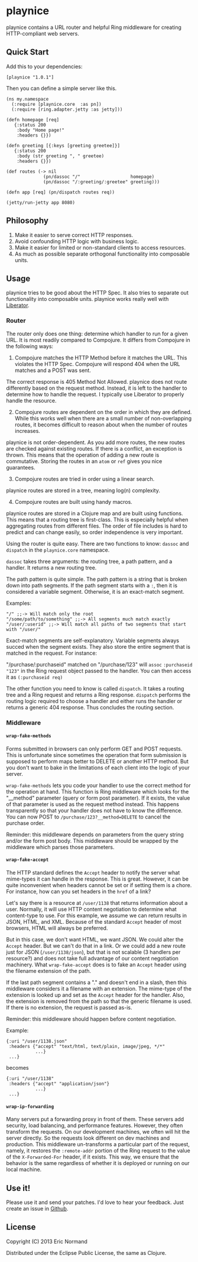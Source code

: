 # playnice

playnice contains a URL router and helpful Ring middleware for
creating HTTP-compliant web servers.

## Quick Start

Add this to your dependencies:

    [playnice "1.0.1"]

Then you can define a simple server like this.

    (ns my.namespace
      (:require [playnice.core  :as pn])
      (:require [ring.adapter.jetty :as jetty]))

    (defn homepage [req]
       {:status 200
        :body "Home page!"
        :headers {}})

    (defn greeting [{:keys [greeting greetee]}]
       {:status 200
        :body (str greeting ", " greetee)
        :headers {}})

    (def routes (-> nil
                  (pn/dassoc "/"                   homepage)
                  (pn/dassoc "/:greeting/:greetee" greeting)))

    (defn app [req] (pn/dispatch routes req))

    (jetty/run-jetty app 8080)

## Philosophy

1. Make it easier to serve correct HTTP responses.
2. Avoid confounding HTTP logic with business logic.
3. Make it easier for limited or non-standard clients to access resources.
4. As much as possible separate orthogonal functionality into composable units.

## Usage

playnice tries to be good about the HTTP Spec. It also tries to
separate out functionality into composable units. playnice works
really well with [Liberator].

[Liberator]: https://github.com/clojure-liberator/liberator

### Router

The router only does one thing: determine which handler to run for a
given URL. It is most readily compared to Compojure. It differs from
Compojure in the following ways:

  1. Compojure matches the HTTP Method before it matches the URL. This
  violates the HTTP Spec. Compojure will respond 404 when the URL
  matches and a POST was sent.

  The correct response is 405 Method Not Allowed. playnice does not
  route differently based on the request method. Instead, it is left
  to the handler to determine how to handle the request. I typically
  use Liberator to properly handle the resource.

  2. Compojure routes are dependent on the order in which they are
  defined. While this works well when there are a small number of
  non-overlapping routes, it becomes difficult to reason about when
  the number of routes increases.

  playnice is not order-dependent. As you add more routes, the new
  routes are checked against existing routes. If there is a conflict,
  an exception is thrown. This means that the operation of adding a
  new route is commutative. Storing the routes in an `atom` or `ref`
  gives you nice guarantees.

  3. Compojure routes are tried in order using a linear search.

  playnice routes are stored in a tree, meaning log(n) complexity.

  4. Compojure routes are built using handy macros.

  playnice routes are stored in a Clojure map and are built using
  functions. This means that a routing tree is first-class. This is
  especially helpful when aggregating routes from different files. The
  order of file includes is hard to predict and can change easily, so
  order independence is very important.

Using the router is quite easy. There are two functions to know:
`dassoc` and `dispatch` in the `playnice.core` namespace.

`dassoc` takes three arguments: the routing tree, a path pattern, and a
handler. It returns a new routing tree.

The path pattern is quite simple. The path pattern is a string that is
broken down into path segments. If the path segment starts with a `:`,
then it is considered a variable segment. Otherwise, it is an
exact-match segment.

Examples:

    "/" ;;-> Will match only the root  
    "/some/path/to/something" ;;-> All segments much match exactly  
    "/user/:userid" ;;-> Will match all paths of two segments that start with "/user/"

Exact-match segments are self-explanatory. Variable segments always
succed when the segment exists. They also store the entire segment
that is matched in the request. For instance:

 "/purchase/:purchaseid" matched on "/purchase/123" will `assoc`
 `:purchaseid "123"` in the Ring request object passed to the
 handler. You can then access it as `(:purchaseid req)`

The other function you need to know is called `dispatch`. It takes a
routing tree and a Ring request and returns a Ring
response. `dispatch` performs the routing logic required to choose a
handler and either runs the handler or returns a generic 404
response. Thus concludes the routing section.

### Middleware
#### `wrap-fake-methods`

Forms submitted in browsers can only perform GET and POST
requests. This is unfortunate since sometimes the operation that form
submission is supposed to perform maps better to DELETE or another
HTTP method. But you don't want to bake in the limitations of each
client into the logic of your server.

`wrap-fake-methods` lets you code your handler to use the correct
method for the operation at hand. This function is Ring middleware
which looks for the "__method" parameter (query or form post
parameter). If it exists, the value of that parameter is used as the
request method instead. This happens transparently so that your
handler does not have to know the difference. You can now POST to
`/purchase/123?__method=DELETE` to cancel the purchase order.

Reminder: this middleware depends on parameters from the query string
and/or the form post body. This middleware should be wrapped by the
middleware which parses those parameters.

#### `wrap-fake-accept`

The HTTP standard defines the `Accept` header to notify the server
what mime-types it can handle in the response. This is great. However,
it can be quite inconvenient when headers cannot be set or if setting
them is a chore. For instance, how can you set headers in the `href`
of a link?

Let's say there is a resource at `/user/1138` that returns information
about a user. Normally, it will use HTTP content negotiation to
determine what content-type to use. For this example, we assume we can
return results in JSON, HTML, and XML. Because of the standard
`Accept` header of most browsers, HTML will always be preferred.

But in this case, we don't want HTML, we want JSON. We could alter the
`Accept` header. But we can't do that in a link. Or we could add a new
route just for JSON (`/user/1138/json`), but that is not scalable (3
handlers per resource?) and does not take full advantage of our
content negotiation machinery. What `wrap-fake-accept` does is to fake
an `Accept` header using the filename extension of the path.

If the last path segment contains a "." and doesn't end in a slash,
then this middleware considers it a filename with an extension. The
mime-type of the extension is looked up and set as the `Accept` header
for the handler. Also, the extension is removed from the path so that
the generic filename is used. If there is no extension, the request is
passed as-is.

Reminder: this middleware should happen before content negotiation.

Example:

    {:uri "/user/1138.json"
     :headers {"accept" "text/html, text/plain, image/jpeg, */*"
               ...}
     ...}

becomes

    {:uri "/user/1138"
     :headers {"accept" "application/json"}
               ...}
     ...}

#### `wrap-ip-forwarding`

Many servers put a forwarding proxy in front of them. These servers
add security, load balancing, and performance features. However, they
often transform the requests. On our development machines, we often
will hit the server directly. So the requests look different on dev
machines and production. This middleware un-transforms a particular
part of the request, namely, it restores the `:remote-addr` portion of
the Ring request to the value of the `X-Forwarded-For` header, if it
exists. This way, we ensure that the behavior is the same regardless
of whether it is deployed or running on our local machine.

## Use it!

Please use it and send your patches. I'd love to hear your feedback.
Just create an issue in [Github].

[Github]: https://github.com/ericnormand/playnice

## License

Copyright (C) 2013 Eric Normand

Distributed under the Eclipse Public License, the same as Clojure.

